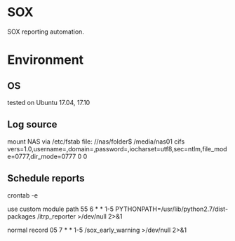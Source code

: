 # SOX
SOX reporting automation.
# Environment
## OS
tested on Ubuntu 17.04, 17.10
## Log source
mount NAS via /etc/fstab file:
//nas/folder$   /media/nas01    cifs     vers=1.0,username=,domain=,password=,iocharset=utf8,sec=ntlm,file_mode=0777,dir_mode=0777 0       0
## Schedule reports
crontab -e

use custom module path
55 6 * * 1-5 PYTHONPATH=/usr/lib/python2.7/dist-packages /itrp_reporter >/dev/null 2>&1

normal record
05 7 * * 1-5 /sox_early_warning >/dev/null 2>&1
